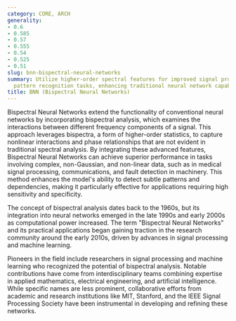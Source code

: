 ```yaml
---
category: CORE, ARCH
generality:
- 0.6
- 0.585
- 0.57
- 0.555
- 0.54
- 0.525
- 0.51
slug: bnn-bispectral-neural-networks
summary: Utilize higher-order spectral features for improved signal processing and
  pattern recognition tasks, enhancing traditional neural network capabilities.
title: BNN (Bispectral Neural Networks)
---
```


Bispectral Neural Networks extend the functionality of conventional neural networks by incorporating bispectral analysis, which examines the interactions between different frequency components of a signal. This approach leverages bispectra, a form of higher-order statistics, to capture nonlinear interactions and phase relationships that are not evident in traditional spectral analysis. By integrating these advanced features, Bispectral Neural Networks can achieve superior performance in tasks involving complex, non-Gaussian, and non-linear data, such as in medical signal processing, communications, and fault detection in machinery. This method enhances the model's ability to detect subtle patterns and dependencies, making it particularly effective for applications requiring high sensitivity and specificity.

The concept of bispectral analysis dates back to the 1960s, but its integration into neural networks emerged in the late 1990s and early 2000s as computational power increased. The term "Bispectral Neural Networks" and its practical applications began gaining traction in the research community around the early 2010s, driven by advances in signal processing and machine learning.

Pioneers in the field include researchers in signal processing and machine learning who recognized the potential of bispectral analysis. Notable contributions have come from interdisciplinary teams combining expertise in applied mathematics, electrical engineering, and artificial intelligence. While specific names are less prominent, collaborative efforts from academic and research institutions like MIT, Stanford, and the IEEE Signal Processing Society have been instrumental in developing and refining these networks.